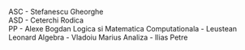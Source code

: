 ASC - Stefanescu Gheorghe \
ASD - Ceterchi Rodica \
PP - Alexe Bogdan
Logica si Matematica Computationala - Leustean Leonard 
Algebra - Vladoiu Marius
Analiza - Ilias Petre

